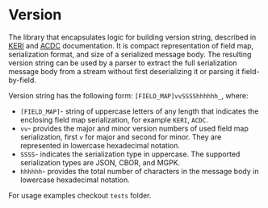 # Version

The library that encapsulates logic for building version string, described in [KERI](https://weboftrust.github.io/ietf-keri/draft-ssmith-keri.html#name-version-string-field) and [ACDC](https://trustoverip.github.io/tswg-acdc-specification/draft-ssmith-acdc.html#section-2.3) documentation. It is compact representation of field map, serialization format, and size of a serialized message body. The resulting version string can be used by a parser to extract the full serialization message body from a stream without first deserializing it or parsing it field-by-field.

Version string has the following form: `[FIELD_MAP]vvSSSShhhhhh_`, where:

- `[FIELD_MAP]`- string of uppercase letters of any length that indicates the enclosing field map serialization, for example `KERI`, `ACDC`.
- `vv`- provides the major and minor version numbers of used field map serialization, first `v` for major and second for minor. They are represented in lowercase hexadecimal notation.
- `SSSS`- indicates the serialization type in uppercase. The supported serialization types are JSON, CBOR, and MGPK.
- `hhhhhh`- provides the total number of characters in the message body in lowercase hexadecimal notation.

For usage examples checkout `tests` folder.